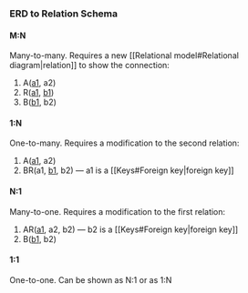 ### ERD to Relation Schema
#### M:N
Many-to-many. Requires a new [[Relational model#Relational diagram|relation]] to show the connection:
1. A(<u>a1</u>, a2)
2. R(<u>a1</u>, <u>b1</u>)
3. B(<u>b1</u>, b2)
#### 1:N
One-to-many. Requires a modification to the second relation:
1. A(<u>a1</u>, a2)
2. BR(a1, <u>b1</u>, b2) — a1 is a [[Keys#Foreign key|foreign key]]
#### N:1
Many-to-one. Requires a modification to the first relation:
1. AR(<u>a1</u>, a2, b2) — b2 is a [[Keys#Foreign key|foreign key]]
2. B(<u>b1</u>, b2)
#### 1:1
One-to-one. Can be shown as N:1 or as 1:N